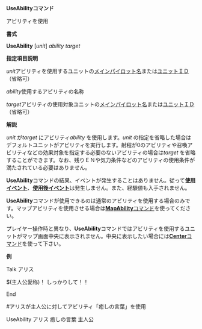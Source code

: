 **UseAbilityコマンド**

アビリティを使用

**書式**

**UseAbility** [*unit*] *ability* *target*

**指定項目説明**

*unit*アビリティを使用するユニットの[メインパイロット名](メインパイロット名.md)または[ユニットＩＤ](ユニットＩＤ.md)（省略可）

*ability*使用するアビリティの名称

*target*アビリティの使用対象ユニットの[メインパイロット名](メインパイロット名.md)または[ユニットＩＤ](ユニットＩＤ.md)（省略可）

**解説**

*unit* が*target* にアビリティ*ability* を使用します。*unit* の指定を省略した場合はデフォルトユニットがアビリティを実行します。射程が0のアビリティや召喚アビリティなどの効果対象を指定する必要のないアビリティの場合は*target* を省略することができます。なお、残りＥＮや気力条件などのアビリティの使用条件が満たされている必要はありません。

**UseAbility**コマンドの結果、イベントが発生することはありません。従って[**使用イベント**](使用イベント.md)、[**使用後イベント**](使用後イベント.md)は発生しません。また、経験値も入手されません。

**UseAbility**コマンドが使用できるのは通常のアビリティを使用する場合のみです。マップアビリティを使用させる場合は[**MapAbility**コマンド](MapAbilityコマンド.md)を使ってください。

プレイヤー操作時と異なり、**UseAbility**コマンドではアビリティを使用するユニットがマップ画面中央に表示されません。中央に表示したい場合には[**Center**コマンド](Centerコマンド.md)を使って下さい。

**例**

Talk アリス

$(主人公愛称)！ しっかりして！！

End

#アリスが主人公に対してアビリティ「癒しの言葉」を使用

UseAbility アリス 癒しの言葉 主人公
